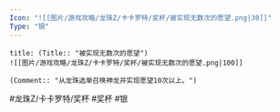 ```yaml
---
Icon: "![[图片/游戏攻略/龙珠Z/卡卡罗特/奖杯/被实现无数次的愿望.png|30]]"
Type: "银"
---
```

```ad-common-silver-trophy
title: (Title:: "被实现无数次的愿望")
![[图片/游戏攻略/龙珠Z/卡卡罗特/奖杯/被实现无数次的愿望.png|100]]

(Comment:: "从龙珠选单召唤神龙并实现愿望10次以上。")
```

#龙珠Z/卡卡罗特/奖杯 #奖杯 #银
